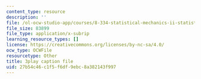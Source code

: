 ```yaml
---
content_type: resource
description: ''
file: /ol-ocw-studio-app/courses/8-334-statistical-mechanics-ii-statistical-physics-of-fields-spring-2014/27b54c46c1f5f6df9ebc8a382143f997_opL7d8vY0KA.srt
file_size: 83899
file_type: application/x-subrip
learning_resource_types: []
license: https://creativecommons.org/licenses/by-nc-sa/4.0/
ocw_type: OCWFile
resourcetype: Other
title: 3play caption file
uid: 27b54c46-c1f5-f6df-9ebc-8a382143f997
---
```

